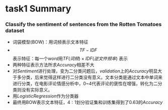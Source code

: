 # task1 Summary

### Classify the sentiment of sentences from the Rotten Tomatoes dataset

- 词袋模型(BOW)：用词频表示文本特征
- $$TF-IDF$$表示特征：每一个$word$用$TF (词频)\times IDF(逆文件频率)$ 表示
- 两种特征表示方法所求$Accuracy$相差不大
- 对$Sentiment$进行处理，变为二分类问题后，$validation$上的$Accuracy$明显大于多分类，后来觉得这样进行二分类没有意义。文本分类是通过文本中单词来进行分类，在电影评论情感分析中，0~4代表评论的褒性在增强，转化为二分类则没有实际意义。
- 用$LogisticRegression$作为分类器
- 最终用BOW表示文本特征，$4:1$划分验证集和训练集得到了0.63的$Accuracy$


